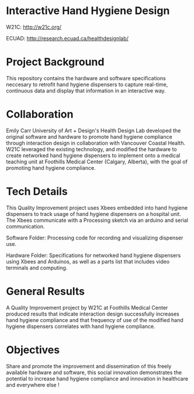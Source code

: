 # Interactive Hand Hygiene Design

W21C: http://w21c.org/

ECUAD: http://research.ecuad.ca/healthdesignlab/

# Project Background

This repository contains the hardware and software specifications neccesary to retrofit hand hygiene dispensers to capture real-time, continuous data and display that information in an interactive way. 

# Collaboration

Emily Carr University of Art + Design's Health Design Lab developed the original software and hardware to promote hand hygiene compliance through interaction design in collaboration with Vancouver Coastal Health. W21C leveraged the existing technology, and modified the hardware to create networked hand hygiene dispensers to implement onto a medical teaching unit at Foothills Medical Center (Calgary, Alberta), with the goal of promoting hand hygiene compliance. 

# Tech Details

This Quality Improvement project uses Xbees embedded into hand hygiene dispensers to track usage of hand hygiene dispensers on a hospital unit. The Xbees communicate with a Processing sketch via an arduino and serial communication.

Software Folder: Processing code for recording and visualizing dispenser use.

Hardware Folder: Specifications for networked hand hygiene dispensers using Xbees and Arduinos, as well as a parts list that includes video terminals and computing. 

# General Results

A Quality Improvement project by W21C at Foothills Medical Center produced results that indicate interaction design successfully increases hand hygiene compliance and that frequency of use of the modified hand hygiene dispensers correlates with hand hygiene compliance. 

# Objectives

Share and promote the improvement and dissemination of this freely available hardware and software, this social innovation demonstrates the potential to increase hand hygiene compliance and innovation in healthcare and everywhere else !
